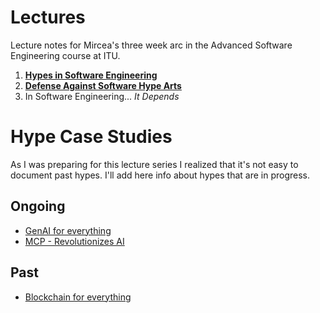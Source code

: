 
# Lectures

Lecture notes for Mircea's three week arc in the Advanced Software Engineering course at ITU.

1. **[Hypes in Software Engineering](./1-hypes.md)**
2. **[Defense Against Software Hype Arts](./2-defense.md)**
3. In Software Engineering... *It Depends*

# Hype Case Studies

As I was preparing for this lecture series I realized that it's not easy to document past hypes. I'll add here info about hypes that are in progress. 

## Ongoing
- [GenAI for everything](cases/gen-ai-everything)
- [MCP - Revolutionizes AI](cases/mcp)

## Past
- [Blockchain for everything](cases/blockchain)


